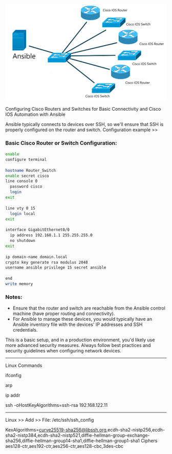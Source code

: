![Alt text](image3.png)


Configuring Cisco Routers and Switches for Basic Connectivity and Cisco IOS Automation with Ansible


Ansible typically connects to devices over SSH, so we'll ensure that SSH is properly configured on the router and switch. Configuration example >>

### Basic Cisco Router or Switch Configuration:

```bash
enable
configure terminal

hostname Router_Switch
enable secret cisco
line console 0
  password cisco
  login
exit

line vty 0 15
  login local
exit

interface GigabitEthernet0/0
  ip address 192.168.1.1 255.255.255.0
  no shutdown
exit

ip domain-name domain.local
crypto key generate rsa modulus 2048
username ansible privilege 15 secret ansible

end
write memory

```

### Notes:
- Ensure that the router and switch are reachable from the Ansible control machine (have proper routing and connectivity).
- For Ansible to manage these devices, you would typically have an Ansible inventory file with the devices' IP addresses and SSH credentials.

This is a basic setup, and in a production environment, you'd likely use more advanced security measures. Always follow best practices and security guidelines when configuring network devices.


**********
Linux Commands

ifconfig

arp

ip addr

ssh -oHostKeyAlgorithms=ssh-rsa 192.168.122.11


**********
Linux >> Add >> File: /etc/ssh/ssh_config

KexAlgorithms=curve25519-sha256@libssh.org,ecdh-sha2-nistp256,ecdh-sha2-nistp384,ecdh-sha2-nistp521,diffie-hellman-group-exchange-sha256,diffie-hellman-group14-sha1,diffie-hellman-group1-sha1
Ciphers aes128-ctr,aes192-ctr,aes256-ctr,aes128-cbc,3des-cbc

